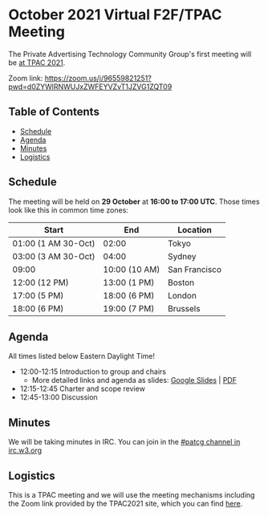 # October 2021 Virtual F2F/TPAC Meeting

The Private Advertising Technology Community Group's first meeting will be [at TPAC 2021](https://web-eur.cvent.com/hub/events/2b77fe3d-2536-467d-b71b-969b2e6419b5/sessions/05b7fd0e-1cba-4e38-b908-90609b8c3802).  

Zoom link: https://zoom.us/j/96559821251?pwd=d0ZYWlRNWUJxZWFEYVZvT1JZVG1ZQT09 

## Table of Contents

- [Schedule](#schedule)
- [Agenda](#agenda)
- [Minutes](#minutes)
- [Logistics](#logistics)

## Schedule

The meeting will be held on **29 October** at **16:00 to 17:00 UTC**. Those times look like this in common time zones:

| Start                     | End           | Location      |
| ------------------------- | ------------- | ------------- |
| 01:00 (1 AM 30-Oct)       | 02:00         | Tokyo         |
| 03:00 (3 AM 30-Oct)       | 04:00         | Sydney        |
| 09:00                     | 10:00 (10 AM) | San Francisco |
| 12:00 (12 PM)             | 13:00 (1 PM)  | Boston        |
| 17:00 (5 PM)              | 18:00 (6 PM)  | London        |
| 18:00 (6 PM)              | 19:00 (7 PM)  | Brussels      |

## Agenda

All times listed below Eastern Daylight Time!

- 12:00-12:15 Introduction to group and chairs 
  - More detailed links and agenda as slides: [Google Slides](https://docs.google.com/presentation/d/1QS6fCw65z34yjLNN-Se9SgyY-DhZULHrhKJvaPe0New/edit?usp=sharing) | [PDF](https://github.com/patcg/meetings/blob/main/2021/10-tpac/202110129-TPAC-Slides.pdf)    
- 12:15-12:45 Charter and scope review
- 12:45-13:00 Discussion

## Minutes

We will be taking minutes in IRC. You can join in the [#patcg channel in irc.w3.org](https://irc.w3.org/?channels=patcg)

## Logistics 

This is a TPAC meeting and we will use the meeting mechanisms including the Zoom link provided by the TPAC2021 site, which you can find [here](https://web-eur.cvent.com/hub/events/2b77fe3d-2536-467d-b71b-969b2e6419b5/sessions/05b7fd0e-1cba-4e38-b908-90609b8c3802). 
